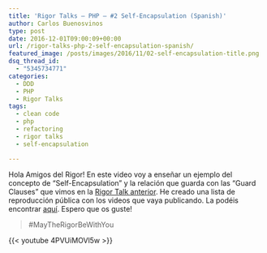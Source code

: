 ```yaml
---
title: 'Rigor Talks – PHP – #2 Self-Encapsulation (Spanish)'
author: Carlos Buenosvinos
type: post
date: 2016-12-01T09:00:09+00:00
url: /rigor-talks-php-2-self-encapsulation-spanish/
featured_image: /posts/images/2016/11/02-self-encapsulation-title.png
dsq_thread_id:
  - "5345734771"
categories:
  - DDD
  - PHP
  - Rigor Talks
tags:
  - clean code
  - php
  - refactoring
  - rigor talks
  - self-encapsulation

---
```

Hola Amigos del Rigor! En este video voy a enseñar un ejemplo del concepto de &#8220;Self-Encapsulation&#8221; y la relación que guarda con las &#8220;Guard Clauses&#8221; que vimos en la [Rigor Talk anterior][1]. He creado una lista de reproducción pública con los videos que vaya publicando. La podéis encontrar <a href="https://www.youtube.com/playlist?list=PLfgj7DYkKH3Cd8bdu5SIHGYXh_bPV2idP" target="_blank">aquí</a>. Espero que os guste!

> #MayTheRigorBeWithYou

<!--more-->

{{< youtube 4PVUiMOVl5w >}}

 [1]: https://carlosbuenosvinos.com/rigor-talks-php-1-guard-clause-spanish/